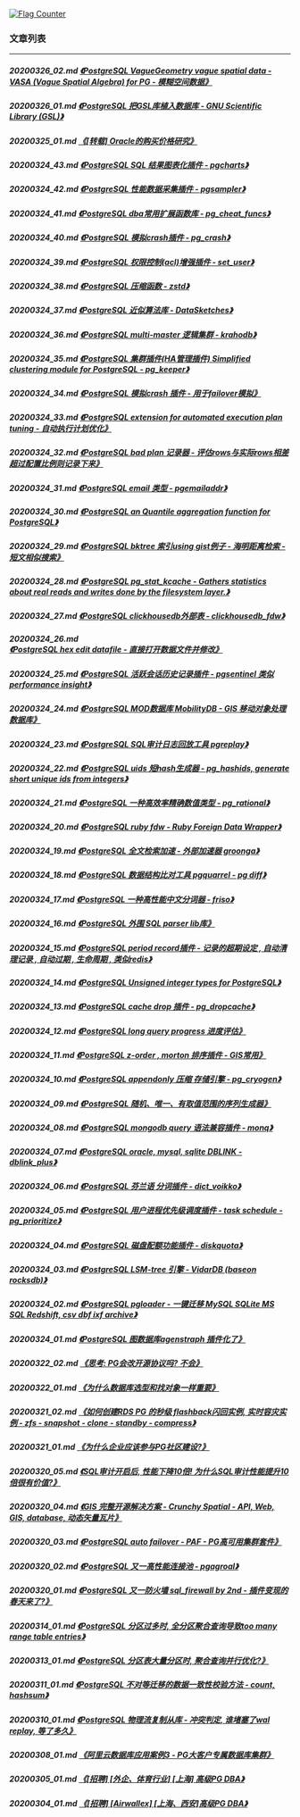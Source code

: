 <a rel="nofollow" href="http://info.flagcounter.com/h9V1"  ><img src="http://s03.flagcounter.com/count/h9V1/bg_FFFFFF/txt_000000/border_CCCCCC/columns_2/maxflags_12/viewers_0/labels_0/pageviews_0/flags_0/"  alt="Flag Counter"  border="0"  ></a>  
  
### 文章列表  
----  
##### 20200326_02.md   [《PostgreSQL VagueGeometry vague spatial data - VASA (Vague Spatial Algebra) for PG - 模糊空间数据》](20200326_02.md)  
##### 20200326_01.md   [《PostgreSQL 把GSL库植入数据库 - GNU Scientific Library (GSL)》](20200326_01.md)  
##### 20200325_01.md   [《[转载] Oracle的购买价格研究》](20200325_01.md)  
##### 20200324_43.md   [《PostgreSQL SQL 结果图表化插件 - pgcharts》](20200324_43.md)  
##### 20200324_42.md   [《PostgreSQL 性能数据采集插件 - pgsampler》](20200324_42.md)  
##### 20200324_41.md   [《PostgreSQL dba常用扩展函数库 - pg_cheat_funcs》](20200324_41.md)  
##### 20200324_40.md   [《PostgreSQL 模拟crash插件 - pg_crash》](20200324_40.md)  
##### 20200324_39.md   [《PostgreSQL 权限控制(acl)增强插件 - set_user》](20200324_39.md)  
##### 20200324_38.md   [《PostgreSQL 压缩函数 - zstd》](20200324_38.md)  
##### 20200324_37.md   [《PostgreSQL 近似算法库 - DataSketches》](20200324_37.md)  
##### 20200324_36.md   [《PostgreSQL multi-master 逻辑集群 - krahodb》](20200324_36.md)  
##### 20200324_35.md   [《PostgreSQL 集群插件(HA管理插件) Simplified clustering module for PostgreSQL - pg_keeper》](20200324_35.md)  
##### 20200324_34.md   [《PostgreSQL 模拟crash 插件 - 用于failover模拟》](20200324_34.md)  
##### 20200324_33.md   [《PostgreSQL extension for automated execution plan tuning - 自动执行计划优化》](20200324_33.md)  
##### 20200324_32.md   [《PostgreSQL bad plan 记录器 - 评估rows与实际rows相差超过配置比例则记录下来》](20200324_32.md)  
##### 20200324_31.md   [《PostgreSQL email 类型 - pgemailaddr》](20200324_31.md)  
##### 20200324_30.md   [《PostgreSQL an Quantile aggregation function for PostgreSQL》](20200324_30.md)  
##### 20200324_29.md   [《PostgreSQL bktree 索引using gist例子 - 海明距离检索 - 短文相似搜索》](20200324_29.md)  
##### 20200324_28.md   [《PostgreSQL pg_stat_kcache - Gathers statistics about real reads and writes done by the filesystem layer.》](20200324_28.md)  
##### 20200324_27.md   [《PostgreSQL clickhousedb外部表 - clickhousedb_fdw》](20200324_27.md)  
##### 20200324_26.md   [《PostgreSQL hex edit datafile - 直接打开数据文件并修改》](20200324_26.md)  
##### 20200324_25.md   [《PostgreSQL 活跃会话历史记录插件 - pgsentinel 类似performance insight》](20200324_25.md)  
##### 20200324_24.md   [《PostgreSQL MOD数据库 MobilityDB - GIS 移动对象处理数据库》](20200324_24.md)  
##### 20200324_23.md   [《PostgreSQL SQL审计日志回放工具 pgreplay》](20200324_23.md)  
##### 20200324_22.md   [《PostgreSQL uids 短hash生成器 - pg_hashids, generate short unique ids from integers》](20200324_22.md)  
##### 20200324_21.md   [《PostgreSQL 一种高效率精确数值类型 - pg_rational》](20200324_21.md)  
##### 20200324_20.md   [《PostgreSQL ruby fdw - Ruby Foreign Data Wrapper》](20200324_20.md)  
##### 20200324_19.md   [《PostgreSQL 全文检索加速 - 外部加速器 groonga》](20200324_19.md)  
##### 20200324_18.md   [《PostgreSQL 数据结构比对工具 pgquarrel - pg diff》](20200324_18.md)  
##### 20200324_17.md   [《PostgreSQL 一种高性能中文分词器 - friso》](20200324_17.md)  
##### 20200324_16.md   [《PostgreSQL 外围 SQL parser lib库》](20200324_16.md)  
##### 20200324_15.md   [《PostgreSQL period record插件 - 记录的超期设定 , 自动清理记录 , 自动过期 , 生命周期 , 类似redis》](20200324_15.md)  
##### 20200324_14.md   [《PostgreSQL Unsigned integer types for PostgreSQL》](20200324_14.md)  
##### 20200324_13.md   [《PostgreSQL cache drop 插件 -   pg_dropcache》](20200324_13.md)  
##### 20200324_12.md   [《PostgreSQL long query progress 进度评估》](20200324_12.md)  
##### 20200324_11.md   [《PostgreSQL z-order , morton 排序插件 - GIS常用》](20200324_11.md)  
##### 20200324_10.md   [《PostgreSQL appendonly 压缩 存储引擎 - pg_cryogen》](20200324_10.md)  
##### 20200324_09.md   [《PostgreSQL 随机、唯一、有取值范围的序列生成器》](20200324_09.md)  
##### 20200324_08.md   [《PostgreSQL mongodb query 语法兼容插件 - monq》](20200324_08.md)  
##### 20200324_07.md   [《PostgreSQL oracle, mysql, sqlite DBLINK - dblink_plus》](20200324_07.md)  
##### 20200324_06.md   [《PostgreSQL 芬兰语 分词插件 - dict_voikko》](20200324_06.md)  
##### 20200324_05.md   [《PostgreSQL 用户进程优先级调度插件 - task schedule - pg_prioritize》](20200324_05.md)  
##### 20200324_04.md   [《PostgreSQL 磁盘配额功能插件 - diskquota》](20200324_04.md)  
##### 20200324_03.md   [《PostgreSQL LSM-tree 引擎 - VidarDB (baseon rocksdb)》](20200324_03.md)  
##### 20200324_02.md   [《PostgreSQL pgloader - 一键迁移 MySQL SQLite MS SQL Redshift, csv dbf ixf archive》](20200324_02.md)  
##### 20200324_01.md   [《PostgreSQL 图数据库agenstraph 插件化了》](20200324_01.md)  
##### 20200322_02.md   [《思考: PG会改开源协议吗? 不会》](20200322_02.md)  
##### 20200322_01.md   [《为什么数据库选型和找对象一样重要》](20200322_01.md)  
##### 20200321_02.md   [《如何创建RDS PG 的秒级 flashback闪回实例, 实时容灾实例 - zfs - snapshot - clone - standby - compress》](20200321_02.md)  
##### 20200321_01.md   [《为什么企业应该参与PG社区建设?》](20200321_01.md)  
##### 20200320_05.md   [《SQL审计开启后, 性能下降10倍! 为什么SQL审计性能提升10倍很有价值?》](20200320_05.md)  
##### 20200320_04.md   [《GIS 完整开源解决方案 - Crunchy Spatial - API, Web, GIS, database, 动态矢量瓦片》](20200320_04.md)  
##### 20200320_03.md   [《PostgreSQL auto failover - PAF - PG高可用集群套件》](20200320_03.md)  
##### 20200320_02.md   [《PostgreSQL 又一高性能连接池 - pgagroal》](20200320_02.md)  
##### 20200320_01.md   [《PostgreSQL 又一防火墙 sql_firewall by 2nd - 插件变现的春天来了?》](20200320_01.md)  
##### 20200314_01.md   [《PostgreSQL 分区过多时, 全分区聚合查询导致too many range table entries》](20200314_01.md)  
##### 20200313_01.md   [《PostgreSQL 分区表大量分区时, 聚合查询并行优化?》](20200313_01.md)  
##### 20200311_01.md   [《PostgreSQL 不对等迁移的数据一致性校验方法 - count, hashsum》](20200311_01.md)  
##### 20200310_01.md   [《PostgreSQL 物理流复制从库 - 冲突判定, 谁堵塞了wal replay, 等了多久》](20200310_01.md)  
##### 20200308_01.md   [《阿里云数据库应用案例3 - PG大客户专属数据库集群》](20200308_01.md)  
##### 20200305_01.md   [《[招聘] [外企、体育行业] [上海] 高级PG DBA》](20200305_01.md)  
##### 20200304_01.md   [《[招聘] [Airwallex] [上海、西安]高级PG DBA》](20200304_01.md)  
